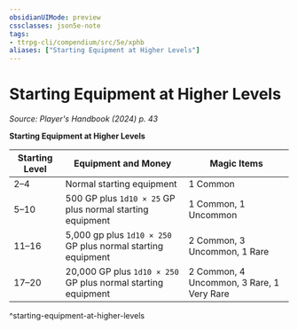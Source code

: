 ```yaml
---
obsidianUIMode: preview
cssclasses: json5e-note
tags:
- ttrpg-cli/compendium/src/5e/xphb
aliases: ["Starting Equipment at Higher Levels"]
---
```

# Starting Equipment at Higher Levels
*Source: Player's Handbook (2024) p. 43* 

**Starting Equipment at Higher Levels**

| Starting Level | Equipment and Money | Magic Items |
|----------------|---------------------|-------------|
| 2–4 | Normal starting equipment | 1 Common |
| 5–10 | 500 GP plus `1d10 × 25` GP plus normal starting equipment | 1 Common, 1 Uncommon |
| 11–16 | 5,000 gp plus `1d10 × 250` GP plus normal starting equipment | 2 Common, 3 Uncommon, 1 Rare |
| 17–20 | 20,000 GP plus `1d10 × 250` GP plus normal starting equipment | 2 Common, 4 Uncommon, 3 Rare, 1 Very Rare |
^starting-equipment-at-higher-levels